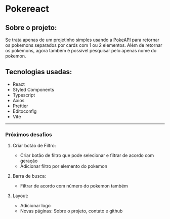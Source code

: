 # Pokereact

## Sobre o projeto:

Se trata apenas de um projetinho simples usando a [PokeAPI](https://pokeapi.co/) para retornar os pokemons separados por cards com 1 ou 2 elementos. Além de retornar os pokemons, agora também é possível pesquisar pelo apenas nome do pokemon.

## Tecnologias usadas:

- React
- Styled Components
- Typescript
- Axios
- Prettier
- Editoconfig
- Vite

---

### Próximos desafios

1. Criar botão de Filtro:

   - Criar botão de filtro que pode selecionar e filtrar de acordo com geração
   - Adicionar filtro por elemento do pokemon

2. Barra de busca:

   - Filtrar de acordo com número do pokemon também

3. Layout:
   - Adicionar logo
   - Novas páginas: Sobre o projeto, contato e github
